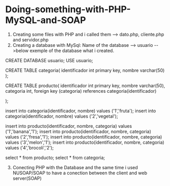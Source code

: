 # Doing-something-with-PHP-MySQL-and-SOAP
1) Creating some files with PHP and i called them --> dato.php, cliente.php and servidor.php  
2) Creating a database with MySql: Name of the database --> usuario -->below exemple of the database what i created.

CREATE DATABASE usuario;
USE usuario;

CREATE TABLE categoria(
	identificador int primary key,
    nombre varchar(50)
);

CREATE TABLE producto(
	identificador int primary key,
    nombre varchar(50),
    categoria int,
    foreign key (categoria) references categoria(identificador)

);

insert into categoria(identificador, nombre) values ('1','fruta');
insert into categoria(identificador, nombre) values ('2','vegetal');

insert into producto(identificador, nombre, categoria) values ('1','banana','1');
insert into producto(identificador, nombre, categoria) values ('2','fresa','1');
insert into producto(identificador, nombre, categoria) values ('3','melon','1');
insert into producto(identificador, nombre, categoria) values ('4','brocoli','2');

select * from producto;
select * from categoria;

3) Conecting PHP with the Database and the same time i used NUSOAP/SOAP to have a conection between the client and web server(SOAP)
